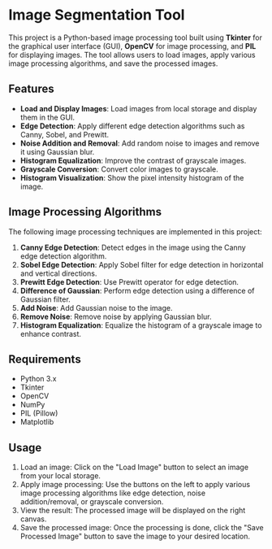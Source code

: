 # Image Segmentation Tool

This project is a Python-based image processing tool built using **Tkinter** for the graphical user interface (GUI), **OpenCV** for image processing, and **PIL** for displaying images. The tool allows users to load images, apply various image processing algorithms, and save the processed images.

## Features

- **Load and Display Images**: Load images from local storage and display them in the GUI.
- **Edge Detection**: Apply different edge detection algorithms such as Canny, Sobel, and Prewitt.
- **Noise Addition and Removal**: Add random noise to images and remove it using Gaussian blur.
- **Histogram Equalization**: Improve the contrast of grayscale images.
- **Grayscale Conversion**: Convert color images to grayscale.
- **Histogram Visualization**: Show the pixel intensity histogram of the image.

## Image Processing Algorithms

The following image processing techniques are implemented in this project:

1. **Canny Edge Detection**: Detect edges in the image using the Canny edge detection algorithm.
2. **Sobel Edge Detection**: Apply Sobel filter for edge detection in horizontal and vertical directions.
3. **Prewitt Edge Detection**: Use Prewitt operator for edge detection.
4. **Difference of Gaussian**: Perform edge detection using a difference of Gaussian filter.
5. **Add Noise**: Add Gaussian noise to the image.
6. **Remove Noise**: Remove noise by applying Gaussian blur.
7. **Histogram Equalization**: Equalize the histogram of a grayscale image to enhance contrast.

## Requirements

- Python 3.x
- Tkinter
- OpenCV
- NumPy
- PIL (Pillow)
- Matplotlib


## Usage

1. Load an image: Click on the "Load Image" button to select an image from your local storage.
2. Apply image processing: Use the buttons on the left to apply various image processing algorithms like edge detection, noise addition/removal, or grayscale conversion.
3. View the result: The processed image will be displayed on the right canvas.
4. Save the processed image: Once the processing is done, click the "Save Processed Image" button to save the image to your desired location.
